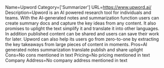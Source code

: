 Name=Upword
Category=['Summarizer']
URL=https://www.upword.ai/
Description=Upword is an AI powered research tool for individuals and teams. With the AI-generated notes and summarization function users can create summary docs and capture the key ideas from any content. It also promises to uplight the text simplify it and translate it into other languages. In addition published content can be shared and users can save their work for later. Upword can also help its users go from zero-to-one by extracting the key takeaways from large pieces of content in moments.
Pros=AI generated notes summarization translate publish and share uplight
Cons=No cons mentioned in text
Pricing=No pricing mentioned in text
Company Address=No company address mentioned in text
